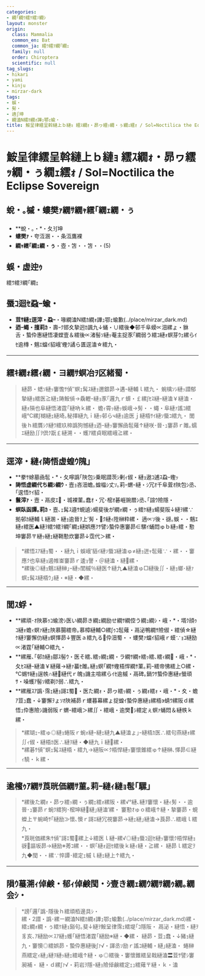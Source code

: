 ```yaml
---
categories:
- 繝｢繝ｳ繧ｹ繧ｿ繝ｼ
layout: monster
origin:
  class: Mammalia
  common_en: Bat
  common_ja: 繧ｳ繧ｦ繝｢繝ｪ
  family: null
  order: Chiroptera
  scientific: null
tag_slugs:
- hikari
- yami
- kinju
- mirzar-dark
tags:
- 蜈・
- 髣・
- 遖∫坤
- 繝溘Ν繧ｶ繝ｫ譁ｭ鄂ｪ蝓・
title: 鮟呈律繧呈斡縺上ｂ縺ｮ 繧ｽ繝ｫ・昴ヮ繧ｯ繝・ぅ繝ｪ繧ｫ / Sol=Noctilica the Eclipse Sovereign
---
```


# 鮟呈律繧呈斡縺上ｂ縺ｮ 繧ｽ繝ｫ・昴ヮ繧ｯ繝・ぅ繝ｪ繧ｫ / Sol=Noctilica the Eclipse Sovereign

## 蛻・｡槭・螻樊ｧ繝ｻ繝ｬ繧｢繝ｪ繝・ぅ
* **蛻・｡・*・夂ｦ∫坤  
* **螻樊ｧ**・夸沍溷・・条沍鷹裸  
* **繝ｬ繧｢繝ｪ繝・ぅ**・壺・笘・・笘・・(5)

## 蜈・虚迚ｩ
繧ｳ繧ｦ繝｢繝ｪ

## 蜃ｺ迴ｾ蝨ｰ蝓・
* **荳ｻ縺ｪ逕滓・蝨ｰ**・喙繝溘Ν繧ｶ繝ｫ譁ｭ鄂ｪ蝓歉(../place/mirzar_dark.md)  
* **迺ｰ蠅・擅莉ｶ**・壽ｰｸ邯夊摯迥ｶ諷九↓蛹・∪繧後◆邨千阜蟆∝沺縲ょ・貅舌・蟄伜惠縺悟凄螳壹＆繧後∝渚髻ｿ縺ｯ菴主捉豕｢繝弱う繧ｺ縺ｫ螟芽ｳｪ縲らｲｾ逾槫・魑ｴ蟷ｲ貂峨′蟶ｸ譎ら匱逕溘☆繧九・

---

## 繧ｷ繝ｫ繧ｨ繝・ヨ繝ｻ螟冶ｦ区緒蜀・
> 縺昴・蟋ｿ縺ｯ窶憺ｻ偵″螟ｪ髯ｽ縺ｮ邇銀昴→遘ｰ縺輔ｌ繧九・ 
> 蜿檎ｿｼ縺ｯ譛郁摯縺ｮ繧医≧縺ｪ陦鮟偵→驫轣ｰ縺ｮ豕｢邏九ｒ蠎・￡縲∫ｾｽ縺ｰ縺溘￥縺溘・縺ｫ隕也阜縺悟渚霆｢縺吶ｋ縲・ 
> 蟾ｨ霄ｯ縺ｯ蜈峨→髣・・蠅・阜縺ｧ謠ｺ繧峨℃縲∫楜縺ｪ縺埼｡秘擇縺九ｉ縺ｯ邨らч縺ｮ逾医ｊ縺梧ｻｲ縺ｿ蜃ｺ繧九・ 
> 閭後ｈ繧贋ｼｸ縺ｳ繧玖楴譌狗憾縺ｮ迺ｰ縺ｯ窶懈凾髢薙↑縺咲･晉･ｭ窶昴ｒ雎｡蠕ｴ縺励∬ｦ倶ｸ翫￡縺溯・・蠖ｱ繧貞眠繧峨≧縲・

---

## 逕滓・縺ｨ陦悟虚蝗ｳ隗｣
* **豢ｻ蜍墓凾髢・*・夂嚀譌｢陜包ｼ乗眠譛茨ｼ剰ｨ俶・縺ｮ遨ｺ逋ｽ蝨ｰ蟶ｯ  
* **陦悟虚繝代ち繝ｼ繝ｳ**・壼ｮ吝沺蟾｡蝗橸ｼ丈ｿ｡莉ｰ蝟ｰ縺・ｼ冗ｵ千阜萓ｵ陜包ｼ丞､｢逡悟ｹｲ貂・ 
* **鬟滓ｧ**・壼・鬲皮ｴ・城裸菫｡蠢ｵ・冗･樒ｵ碁崕豌暦ｼ丞､｢諠ｳ險隱・ 
* **螟臥函譚｡莉ｶ**・壼､ｪ髯ｽ邉ｻ蜆遉ｼ蝪斐後が繝ｫ繝・ぅ繧ｹ縺ｮ蝪斐阪↓縺ｦ縲∵拠邨ｶ縺輔ｌ縺溷・縺ｮ逾晉ｦ上′髣・ｸ縺ｨ陞榊粋縲・ 
遖∝ｿ後・谺｡蜈・・魑ｴ縺ｫ繧医▲縺ｦ繧ｳ繧ｦ繝｢繝ｪ縺娯應ｸｻ譬ｼ蟄伜惠窶昴∈騾ｲ蛹悶ゅｂ縺ｯ繧・懃坤窶昴〒縺ｯ縺ｪ縺鞘懃炊窶昴↓霑代＞縲・

> *縲悟ｽｱ縺ｮ蜀・・縺九ｉ蜈峨′貊ｲ縺ｿ蜃ｺ縺溘ゅ≠縺ｮ迸ｬ髢薙∵・縲・・窶應ｸ也阜縺ｮ遏帷崟窶昴ｒ逶ｮ謦・＠縺溘・縺縲・  
> *縲後◎縺ｮ魑ｴ縺榊｣ｰ縺ｯ閨槭％縺医↑縺九▲縺溘ゅ□縺後∬・縺ｮ螂･縺ｧ螟ｪ髯ｽ縺梧ｳ｣縺・※縺・◆縲・

---

## 閭ｽ蜉・
* **縲頑･ｵ陜慕ｩｺ蝓滂ｼ医い繝昴き繝ｪ繝励せ繝ｻ繝倥う繝ｭ繝ｼ・峨・*・壻ｸ顔ｩｺ縺ｫ蟾ｨ螟ｧ縺ｪ陜慕腸繧帝｡慕樟縺輔○縲∫ｩｺ髢薙・鬲泌鴨繝ｻ險俶・繧偵☆縺ｹ縺ｦ窶懈仂縺ｮ螟懌昴↓豐医ａ繧九る伜沺蜀・・螻樊ｧ蟷ｲ貂峨ｒ蟆∵ｮｺ縺励∝渚霆｢縺輔○繧九・ 
* **縲雁､｢邨ｶ縺ｮ鄒ｽ髻ｳ・医そ繧､繧ｯ繝ｪ繝・ラ繝ｻ繝ｬ繧ｯ繧､繧ｨ繝・峨・*・夂ｾｽ縺ｰ縺溘￥縺薙→縺ｧ蟇ｾ雎｡縺ｮ螟｢繝ｻ蟶梧悍繝ｻ菫｡莉ｰ繧帝怫繧上○縲・℃蜴ｻ縺ｮ逞帙∩縺縺代ｒ魄ｮ譏主喧縲らｲｾ逾槭・鬲碑｡鍋ｳｻ蟄伜惠縺ｫ螢頑ｻ・噪蠖ｱ髻ｿ繧剃ｸ弱∴繧九・ 
* **縲雁ｽｱ譌･霈ｪ縺ｮ謌ｴ蜀・医た繝ｫ・昴ヮ繧ｯ繝・ぅ繝ｫ繧ｫ・峨・*・夊・蟾ｱ荳ｭ蠢・↓窶懈ｦょｿｵ陜補昴ｒ螻暮幕縲ょ捉蝗ｲ蟄伜惠縺ｮ縲梧э蜻ｳ縲阪ｄ縲悟ｭ伜惠險ｼ譏弱阪ｒ蝟ｰ繧峨＞縲∬・繧峨・逾樊ｼ繧定ぇ螟ｧ蛹悶＆縺帙ｋ縲・

> *縲瑚ｪｰ繧ゅ◎縺ｮ蜷阪ｒ蜿ｫ縺ｰ縺ｪ縺九▲縺溘ょ｣ｰ縺梧ｶ医∴繧句燕縺ｫ縲∬ｨ俶・縺梧ｶ医∴縺ｦ縺・◆縺九ｉ縺縲・  
> *縲碁ｻ偵″螟ｪ髯ｽ縺梧・繧九→縺阪∝ｸ梧悍縺ｯ窶懷錐繧ゅ↑縺榊､懌昴∈縺ｨ驍・ｋ縲・

---

## 逾櫁ｩｱ繝ｻ莨晄価繝ｻ菫｡莉ｰ縺ｨ縺ｮ髢｢騾｣
> *縲後た繝ｫ・昴ヮ繧ｯ繝・ぅ繝ｪ繧ｫ縲阪・縲√°縺､縺ｦ窶懷・縺ｨ髣・・逾晉･ｭ窶昴ｒ蜿ｸ繧狗･樒坤縺縺｣縺溘′縲・ 
窶懃ｵゅｏ繧峨↑縺・摯窶昴・蜆蠑上〒蜿崎ｻ｢縺励≫懷､懊ｒ謌ｴ縺冗視窶昴→縺ｪ縺｣縺溘→莨昴∴繧峨ｌ繧九・  
> *莨晄価縲朱ｻ偵″謌ｴ蜀縲上↓繧医ｌ縺ｰ縲√◎縺ｮ蜃ｺ迴ｾ縺ｯ窶懷ｸ梧悍縺ｮ谺謳坂昴→縺励※莠ｺ縲・・螟｢縺ｫ迴ｾ繧後ｋ縺ｨ縺・≧縲・ 
縺昴ｌ繧定ｦ九◆閠・・縲∵悴譚･繧定ｪ槭ｌ縺ｪ縺上↑繧九・

---

## 隕ｳ蟇溯ｨ倬鹸・郁ｨ倬鹸閠・ｼ壹き繝ｪ繝ｳ繝ｻ繝ｩ繝｡繝会ｼ・

> *謗｢邏｢譌･隱後ｈ繧頑栢邊具ｼ・  
> 縲・2譛・譌･縲ー繝溘Ν繧ｶ繝ｫ譁ｭ鄂ｪ蝓歉(../place/mirzar_dark.md)縲・ 
> 繧ｪ繝ｫ繝・ぅ繧ｹ縺ｮ谿句｡斐↓縺ｦ鮟呈律霈ｪ繧堤｢ｺ隱阪・ 
> 鬲泌・縺悟・縺ｦ豸亥､ｱ縺励∝ｽｱ縺ｮ蠖｢縺悟渚霆｢縺励※縺・◆縲・ 
> 縺昴・荳ｭ蠢・↓豬ｮ縺九・窶懊◎繧娯昴・蟄伜惠縺後∫ｧ√・諢丞ｿ励ｒ謠ｺ縺輔・縺｣縺溘・ 
> 蜷榊燕繧定ｨ縺｣縺ｦ縺ｯ縺ｪ繧峨↑縺・ゅ◎繧後・窶懷錐繧呈戟縺溘〓荳ｻ譬ｼ窶昶補・ 
> 縺・ｄ縲∫ｧ√・莉岩ｦ隱ｰ縺ｮ險倬鹸繧定ｪｭ繧薙〒縺・ｋ・溘